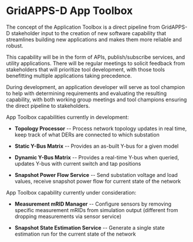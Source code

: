 # GridAPPS-D App Toolbox

The concept of the Application Toolbox is a direct pipeline from GridAPPS-D stakeholder input to the creation of new software capability that streamlines building new applications and makes them more reliable and robust. 

This capability will be in the form of APIs, publish/subscribe services, and utility applications. There will be regular meetings to solicit feedback from stakeholders that will prioritize tool development, with those tools benefitting multiple applications taking precedence. 

During development, an application developer will serve as tool champion to help with determining requirements and evaluating the resulting capability, with both working group meetings and tool champions ensuring the direct pipeline to stakeholders.

App Toolbox capabilities currently in development:

* __Topology Processor__ -- Process network topology updates in real time, keep track of what DERs are connected to which substation

* __Static Y-Bus Matrix__ -- Provides an as-built Y-bus for a given model

* __Dynamic Y-Bus Matrix__ -- Provides a real-time Y-bus when queried, updates Y-bus with current switch and tap positions

* __Snapshot Power Flow Service__ -- Send substation voltage and load values, receive snapshot power flow for current state of the network

App Toolbox capability currently under consideration:

* __Measurement mRID Manager__ -- Configure sensors by removing specific measurement mRIDs from simulation output (different from dropping measurements via sensor service)


* __Snapshot State Estimation Service__ -- Generate a single state estimation run for the current state of the network


